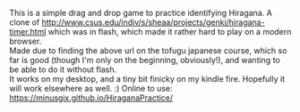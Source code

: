 This is a simple drag and drop game to practice identifying Hiragana. A clone of http://www.csus.edu/indiv/s/sheaa/projects/genki/hiragana-timer.html which was in flash, which made it rather hard to play on a modern browser.  
Made due to finding the above url on the tofugu japanese course, which so far is good (though I'm only on the beginning, obviously!), and wanting to be able to do it without flash.  
It works on my desktop, and a tiny bit finicky on my kindle fire. Hopefully it will work elsewhere as well. :)
Online to use: https://minusgix.github.io/HiraganaPractice/